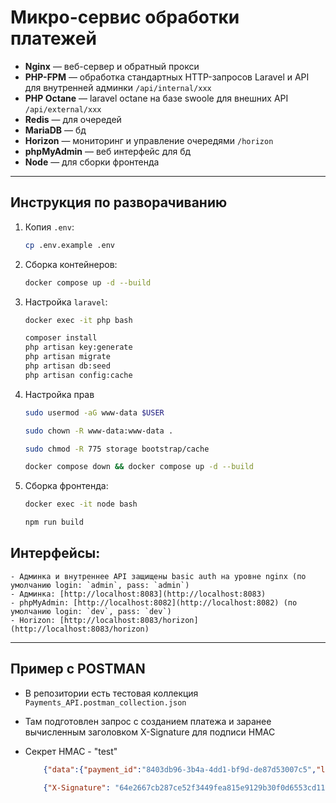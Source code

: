 # Микро-сервис обработки платежей

- **Nginx** — веб-сервер и обратный прокси
- **PHP-FPM** — обработка стандартных HTTP-запросов Laravel и API для внутренней админки `/api/internal/xxx`
- **PHP Octane** — laravel octane на базе swoole для внешних API `/api/external/xxx`
- **Redis** — для очередей
- **MariaDB** — бд
- **Horizon** — мониторинг и управление очередями `/horizon`
- **phpMyAdmin** — веб интерфейс для бд
- **Node** — для сборки фронтенда

---

## Инструкция по разворачиванию

1. Копия `.env`:

    ```bash
    cp .env.example .env
    ```
   
2. Сборка контейнеров:

    ```bash
    docker compose up -d --build
    ```

3. Настройка `laravel`:

    ```bash
    docker exec -it php bash

    composer install
    php artisan key:generate
    php artisan migrate
    php artisan db:seed
    php artisan config:cache
    ```

4. Настройка прав

    ```bash
    sudo usermod -aG www-data $USER
    ```

    ```bash
    sudo chown -R www-data:www-data .
    ```

    ```bash
    sudo chmod -R 775 storage bootstrap/cache
    ```
       
    ```bash
    docker compose down && docker compose up -d --build
    ```

5. Сборка фронтенда:

    ```bash
    docker exec -it node bash

    npm run build
    ```
   
## Интерфейсы:

    - Админка и внутреннее API защищены basic auth на уровне nginx (по умолчанию login: `admin`, pass: `admin`)
    - Админка: [http://localhost:8083](http://localhost:8083)
    - phpMyAdmin: [http://localhost:8082](http://localhost:8082) (по умолчанию login: `dev`, pass: `dev`)
    - Horizon: [http://localhost:8083/horizon](http://localhost:8083/horizon)

---

## Пример с POSTMAN

* В репозитории есть тестовая коллекция `Payments_API.postman_collection.json`
* Там подготовлен запрос с созданием платежа и заранее вычисленным заголовком X-Signature для подписи HMAC
* Секрет HMAC - "test"

    ```json
        {"data":{"payment_id":"8403db96-3b4a-4dd1-bf9d-de87d53007c5","login":"test","project_name":"test","details":"1234567890123","amount":10460.74,"currency":"RUB","status":"UNPAID"}}
    ```
  
    ```json
        {"X-Signature": "64e2667cb287ce52f3449fea815e9129b30f0d6553cd11d0c6341e1218129239"}
    ```
